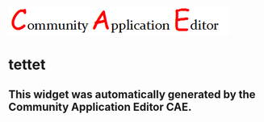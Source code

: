 ![CAE](https://github.com/CAE-Community-Application-Editor/CAE-Deployment-Temp/blob/gh-pages/frontendComponent-18/img/logo.png)  

tettet
===================


This widget was automatically generated by the Community Application Editor CAE.  
---------------
